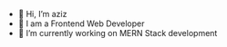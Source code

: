 - 👋 Hi, I’m aziz
- 👀 I am a Frontend Web Developer 
- 🌱 I’m currently working on MERN Stack development
<!---
aziz-codes/aziz-codes is a ✨ special ✨ repository because its `README.md` (this file) appears on your GitHub profile.
You can click the Preview link to take a look at your changes.

